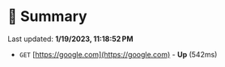 # 📖 Summary
Last updated: **1/19/2023, 11:18:52 PM**

- `GET` [https://google.com](https://google.com) - **Up** (542ms)
